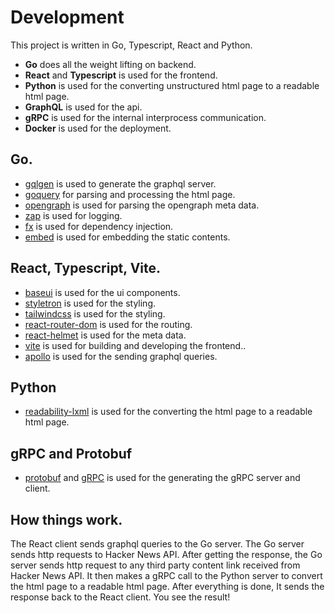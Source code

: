# Development

This project is written in Go, Typescript, React and Python.

- **Go** does all the weight lifting on backend.
- **React** and **Typescript** is used for the frontend.
- **Python** is used for the converting unstructured html page to a readable html page.
- **GraphQL** is used for the api.
- **gRPC** is used for the internal interprocess communication.
- **Docker** is used for the deployment.

## Go.

- [gqlgen](https://gqlgen.com) is used to generate the graphql server.
- [goquery](https://pkg.go.dev/github.com/PuerkitoBio/goquery) for parsing and processing the html page.
- [opengraph](https://pkg.go.dev/github.com/otiai10/opengraph/v2) is used for parsing the opengraph meta data.
- [zap](https://pkg.go.dev/go.uber.org/zap) is used for logging.
- [fx](https://pkg.go.dev/go.uber.org/fx) is used for dependency injection.
- [embed](https://go.dev/blog/go1.16) is used for embedding the static contents.

## React, Typescript, Vite.

- [baseui](https://baseweb.design) is used for the ui components.
- [styletron](https://styletron.org) is used for the styling.
- [tailwindcss](https://tailwindcss.com) is used for the styling.
- [react-router-dom](https://www.npmjs.com/package/react-router-dom) is used for the routing.
- [react-helmet](https://www.npmjs.com/package/react-helmet) is used for the meta data.
- [vite](https://vitejs.dev) is used for building and developing the frontend..
- [apollo](https://www.apollographql.com) is used for the sending graphql queries.

## Python

- [readability-lxml](https://pypi.org/project/readability-lxml/) is used for the converting the html page to a readable
  html page.

## gRPC and Protobuf

- [protobuf](https://developers.google.com/protocol-buffers/) and [gRPC](https://grpc.io) is used for the generating the
  gRPC server and client.

## How things work.

The React client sends graphql queries to the Go server. The Go server sends http requests to Hacker News API. After
getting the response, the Go server sends http request to any third party content link received from Hacker News API. It
then makes a gRPC call to the Python server to convert the html page to a readable html page. After everything is done,
It sends the response back to the React client. You see the result!